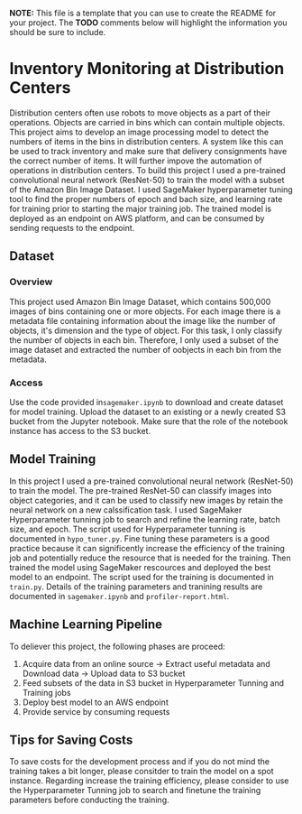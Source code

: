 **NOTE:** This file is a template that you can use to create the README for your project. The **TODO** comments below will highlight the information you should be sure to include.

# Inventory Monitoring at Distribution Centers

Distribution centers often use robots to move objects as a part of their operations. Objects are carried in bins which can contain multiple objects. This project aims to develop an image processing model to detect the numbers of items in the bins in distribution centers. A system like this can be used to track inventory and make sure that delivery consignments have the correct number of items. It will further impove the automation of operations in distribution centers.
To build this project I used a pre-trained convolutional neural network (ResNet-50) to train the model with a subset of the Amazon Bin Image Dataset. I used SageMaker hyperparameter tuning tool to find the proper numbers of epoch and bach size, and learning rate for training prior to starting the major training job. The trained model is deployed as an endpoint on AWS platform, and can be consumed by sending requests to the endpoint. 


## Dataset

### Overview
This project used Amazon Bin Image Dataset, which contains 500,000 images of bins containing one or more objects. For each image there is a metadata file containing information about the image like the number of objects, it's dimension and the type of object. For this task, I only classify the number of objects in each bin. Therefore, I only used a subset of the image dataset and extracted the number of oobjects in each bin from the metadata. 

### Access
Use the code provided in`sagemaker.ipynb` to download and create dataset for model training. Upload the dataset to an existing or a newly created S3 bucket from the Jupyter notebook. Make sure that the role of the notebook instance has access to the S3 bucket. 

## Model Training
In this project I used a pre-trained convolutional neural network (ResNet-50) to train the model. The pre-trained ResNet-50 can classify images into object categories, and it can be used to classify new images by retain the neural network on a new calssification task. I used SageMaker Hyperparameter tunning job to search and refine the learning rate, batch size, and epoch. The script used for Hyperparameter tunning is documented in `hypo_tuner.py`.  Fine tuning these parameters is a good practice because it can significently increase the efficiency of the training job and potentially reduce the resource that is needed for the training. Then trained the model using SageMaker rescources and deployed the best model to an endpoint. The script used for the training is documented in `train.py`. 
Details of the training parameters and tranining results are documented in `sagemaker.ipynb` and `profiler-report.html`. 

## Machine Learning Pipeline
To deliever this project, the following phases are proceed:
1. Acquire data from an online source -> Extract useful metadata and Download data -> Upload data to S3 bucket
2. Feed subsets of the data in S3 bucket in Hyperparameter Tunning and Training jobs
3. Deploy best model to an AWS endpoint
4. Provide service by consuming requests 

## Tips for Saving Costs
To save costs for the development process and if you do not mind the training takes a bit longer, please consitder to train the model on a spot instance. Regarding increase the training efficiency, please consider to use the Hyperparameter Tunning job to search and finetune the training parameters before conducting the training. 